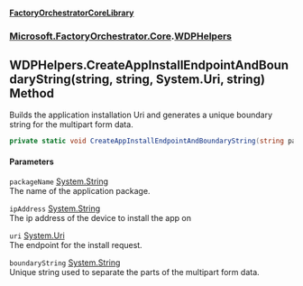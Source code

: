 #### [FactoryOrchestratorCoreLibrary](./FactoryOrchestratorCoreLibrary.md 'FactoryOrchestratorCoreLibrary')
### [Microsoft.FactoryOrchestrator.Core](./Microsoft-FactoryOrchestrator-Core.md 'Microsoft.FactoryOrchestrator.Core').[WDPHelpers](./Microsoft-FactoryOrchestrator-Core-WDPHelpers.md 'Microsoft.FactoryOrchestrator.Core.WDPHelpers')
## WDPHelpers.CreateAppInstallEndpointAndBoundaryString(string, string, System.Uri, string) Method
Builds the application installation Uri and generates a unique boundary string for the multipart form data.  
```csharp
private static void CreateAppInstallEndpointAndBoundaryString(string packageName, string ipAddress, out System.Uri uri, out string boundaryString);
```
#### Parameters
<a name='Microsoft-FactoryOrchestrator-Core-WDPHelpers-CreateAppInstallEndpointAndBoundaryString(string_string_System-Uri_string)-packageName'></a>
`packageName` [System.String](https://docs.microsoft.com/en-us/dotnet/api/System.String 'System.String')  
The name of the application package.  
  
<a name='Microsoft-FactoryOrchestrator-Core-WDPHelpers-CreateAppInstallEndpointAndBoundaryString(string_string_System-Uri_string)-ipAddress'></a>
`ipAddress` [System.String](https://docs.microsoft.com/en-us/dotnet/api/System.String 'System.String')  
The ip address of the device to install the app on  
  
<a name='Microsoft-FactoryOrchestrator-Core-WDPHelpers-CreateAppInstallEndpointAndBoundaryString(string_string_System-Uri_string)-uri'></a>
`uri` [System.Uri](https://docs.microsoft.com/en-us/dotnet/api/System.Uri 'System.Uri')  
The endpoint for the install request.  
  
<a name='Microsoft-FactoryOrchestrator-Core-WDPHelpers-CreateAppInstallEndpointAndBoundaryString(string_string_System-Uri_string)-boundaryString'></a>
`boundaryString` [System.String](https://docs.microsoft.com/en-us/dotnet/api/System.String 'System.String')  
Unique string used to separate the parts of the multipart form data.  
  
